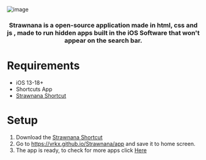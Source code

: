 ![image](https://github.com/user-attachments/assets/22e069b9-37d2-4925-ac44-8a85cac294cb)


<h3 align="center"> Strawnana is a open-source application made in html, css and js , made to run hidden apps built in the iOS Software that won't appear on the search bar.
</h3>

# Requirements

- iOS 13-18+
- Shortcuts App
- [Strawnana Shortcut](https://www.icloud.com/shortcuts/184b5a15788044e2a57c6da36545f143)

# Setup

1. Download the [Strawnana Shortcut](https://www.icloud.com/shortcuts/184b5a15788044e2a57c6da36545f143)
2. Go to https://vrkx.github.io/Strawnana/app and save it to home screen.
3. The app is ready, to check for more apps click [Here](https://github.com/vrkx/Strawnana/blob/main/Apps.md)


